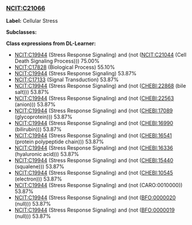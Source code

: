 
### [NCIT:C21066](http://purl.obolibrary.org/obo/NCIT_C21066)
**Label:** Cellular Stress

**Subclasses:** 

**Class expressions from DL-Learner:**

- [NCIT:C19944](http://purl.obolibrary.org/obo/NCIT_C19944) (Stress Response Signaling) and (not ([NCIT:C21044](http://purl.obolibrary.org/obo/NCIT_C21044) (Cell Death Signaling Process))) 75.00%
- [NCIT:C17828](http://purl.obolibrary.org/obo/NCIT_C17828) (Biological Process) 55.10%
- [NCIT:C19944](http://purl.obolibrary.org/obo/NCIT_C19944) (Stress Response Signaling) 53.87%
- [NCIT:C17133](http://purl.obolibrary.org/obo/NCIT_C17133) (Signal Transduction) 53.87%
- [NCIT:C19944](http://purl.obolibrary.org/obo/NCIT_C19944) (Stress Response Signaling) and (not ([CHEBI:22868](http://purl.obolibrary.org/obo/CHEBI_22868) (bile salt))) 53.87%
- [NCIT:C19944](http://purl.obolibrary.org/obo/NCIT_C19944) (Stress Response Signaling) and (not ([CHEBI:22563](http://purl.obolibrary.org/obo/CHEBI_22563) (anion))) 53.87%
- [NCIT:C19944](http://purl.obolibrary.org/obo/NCIT_C19944) (Stress Response Signaling) and (not ([CHEBI:17089](http://purl.obolibrary.org/obo/CHEBI_17089) (glycoprotein))) 53.87%
- [NCIT:C19944](http://purl.obolibrary.org/obo/NCIT_C19944) (Stress Response Signaling) and (not ([CHEBI:16990](http://purl.obolibrary.org/obo/CHEBI_16990) (bilirubin))) 53.87%
- [NCIT:C19944](http://purl.obolibrary.org/obo/NCIT_C19944) (Stress Response Signaling) and (not ([CHEBI:16541](http://purl.obolibrary.org/obo/CHEBI_16541) (protein polypeptide chain))) 53.87%
- [NCIT:C19944](http://purl.obolibrary.org/obo/NCIT_C19944) (Stress Response Signaling) and (not ([CHEBI:16336](http://purl.obolibrary.org/obo/CHEBI_16336) (hyaluronic acid))) 53.87%
- [NCIT:C19944](http://purl.obolibrary.org/obo/NCIT_C19944) (Stress Response Signaling) and (not ([CHEBI:15440](http://purl.obolibrary.org/obo/CHEBI_15440) (squalene))) 53.87%
- [NCIT:C19944](http://purl.obolibrary.org/obo/NCIT_C19944) (Stress Response Signaling) and (not ([CHEBI:10545](http://purl.obolibrary.org/obo/CHEBI_10545) (electron))) 53.87%
- [NCIT:C19944](http://purl.obolibrary.org/obo/NCIT_C19944) (Stress Response Signaling) and (not (CARO:0010000)) 53.87%
- [NCIT:C19944](http://purl.obolibrary.org/obo/NCIT_C19944) (Stress Response Signaling) and (not ([BFO:0000020](http://purl.obolibrary.org/obo/BFO_0000020) (null))) 53.87%
- [NCIT:C19944](http://purl.obolibrary.org/obo/NCIT_C19944) (Stress Response Signaling) and (not ([BFO:0000019](http://purl.obolibrary.org/obo/BFO_0000019) (null))) 53.87%


